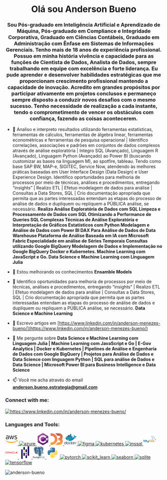 <h1 align="center">Olá sou Anderson Bueno</h1>
<h3 align="center">Sou Pós-graduado em Inteligência Artificial e Aprendizado de Máquina, Pós-graduado em Compliance e Integridade Corporativa, Graduado em Ciências Contábeis, Graduado em Administração com Ênfase em Sistemas de Informações Gerenciais. Tenho mais de 18 anos de experiência profissional. Possuo em minha história vivência e capacidade para as funções de Cientista de Dados, Analista de Dados, sempre trabalhando em equipe com excelência e forte liderança. Eu pude aprender e desenvolver habilidades estratégicas que me proporcionam crescimento profissional mantendo a capacidade de inovação. Acredito em grandes propósitos por participar ativamente em projetos conclusos e permaneço sempre disposto a conduzir novos desafios com o mesmo sucesso. Tenho necessidade de realização a cada instante, tendo o comprometimento de vencer os obstáculos com confiança, fazendo as coisas acontecerem.</h3>

- 🔭 Analiso e interpreto resultados utilizando ferramentas estatísticas, ferramentas de cálculos, ferramentas de álgebra linear, ferramentas econométricas e ferramentas de pesquisa operacional | Identifico correlações, associações e padrões em conjuntos de dados complexos através de análise exploratória | Integro SQL (Avançado), Linguagem R (Avançado), Linguagem Python (Avançado) ao Power BI (buscando customizar as bases na linguagem M), ao spotfire, tableau. Tendo como base SAP BW, MAP-e, SIGITEC, Service Now, atendendo às melhores práticas baseadas em User Interface Design (Data Design) e User Experience Design. Identifico oportunidades para melhoria de processos por meio de técnicas, análises e procedimentos, entregando “insights” | Realizo ETL | Efetuo modelagem de dados para análise | Consultas a Data Stores, SQL | Crio documentação apropriada que permita que as partes interessadas entendam as etapas do processo de análise de dados e dupliquem ou repliquem a PÚBLICA análise, se necessário. **Realizo Análise Exploratória de Dados com SQL Limpeza e Processamento de Dados com SQL Otimizando a Performance de Queries SQL Complexas Técnicas de Análise Exploratória e Interpretação de Gráficos Estatísticos com Python Modelagem e Análise de Dados com Power BI DAX Para Análise de Dados de Data Warehouse Plataforma de Análise Baseada em IA com Microsoft Fabric Especialidade em análise de Séries Temporais Consultas utilizando Google BigQuery Modelagem de Dados e Implementação no Google BigQuery Docker e Kubernetes. Machine Learning com JavaScript e Go. Data Science e Machine Learning com Linguagem Julia**

- 🌱 Estou melhorando os conhecimentos **Ensamble Models**

- 🤝 Identifico oportunidades para melhoria de processos por meio de técnicas, análises e procedimentos, entregando “insights” | Realizo ETL | Efetuo modelagem de dados para análise | Consultas a Data Stores, SQL | Crio documentação apropriada que permita que as partes interessadas entendam as etapas do processo de análise de dados e dupliquem ou repliquem a PÚBLICA análise, se necessário. **Data Science e Machine Learning**

- 📝 Escrevo artigos em [https://www.linkedin.com/in/anderson-menezes-bueno/](https://www.linkedin.com/in/anderson-menezes-bueno/)

- 💬 Me pergunte sobre **Data Science e Machine Learning com Linguagem Julia | Machine Learning com JavaScript e Go | E-Gov Analytics | Docker e Kubernetes | Pipelines de Análise e Engenharia de Dados com Google BigQuery | Projetos para Análise de Dados e Data Science com linguagem Python | SQL para análise de Dados e Data Science | Microsoft Power BI para Business Intelligence e Data Science**

- 📫 Você me acha através do email **anderson.bueno.estrategia@gmail.com**

<h3 align="left">Connect with me:</h3>
<p align="left">
<a href="https://linkedin.com/in/https://www.linkedin.com/in/anderson-menezes-bueno/" target="blank"><img align="center" src="https://raw.githubusercontent.com/rahuldkjain/github-profile-readme-generator/master/src/images/icons/Social/linked-in-alt.svg" alt="https://www.linkedin.com/in/anderson-menezes-bueno/" height="30" width="40" /></a>
</p>

<h3 align="left">Languages and Tools:</h3>
<p align="left"> <a href="https://aws.amazon.com" target="_blank" rel="noreferrer"> <img src="https://raw.githubusercontent.com/devicons/devicon/master/icons/amazonwebservices/amazonwebservices-original-wordmark.svg" alt="aws" width="40" height="40"/> </a> <a href="https://azure.microsoft.com/en-in/" target="_blank" rel="noreferrer"> <img src="https://www.vectorlogo.zone/logos/microsoft_azure/microsoft_azure-icon.svg" alt="azure" width="40" height="40"/> </a> <a href="https://www.w3schools.com/cs/" target="_blank" rel="noreferrer"> <img src="https://raw.githubusercontent.com/devicons/devicon/master/icons/csharp/csharp-original.svg" alt="csharp" width="40" height="40"/> </a> <a href="https://d3js.org/" target="_blank" rel="noreferrer"> <img src="https://raw.githubusercontent.com/devicons/devicon/master/icons/d3js/d3js-original.svg" alt="d3js" width="40" height="40"/> </a> <a href="https://www.docker.com/" target="_blank" rel="noreferrer"> <img src="https://raw.githubusercontent.com/devicons/devicon/master/icons/docker/docker-original-wordmark.svg" alt="docker" width="40" height="40"/> </a> <a href="https://www.figma.com/" target="_blank" rel="noreferrer"> <img src="https://www.vectorlogo.zone/logos/figma/figma-icon.svg" alt="figma" width="40" height="40"/> </a> <a href="https://kubernetes.io" target="_blank" rel="noreferrer"> <img src="https://www.vectorlogo.zone/logos/kubernetes/kubernetes-icon.svg" alt="kubernetes" width="40" height="40"/> </a> <a href="https://www.microsoft.com/en-us/sql-server" target="_blank" rel="noreferrer"> <img src="https://www.svgrepo.com/show/303229/microsoft-sql-server-logo.svg" alt="mssql" width="40" height="40"/> </a> <a href="https://www.mysql.com/" target="_blank" rel="noreferrer"> <img src="https://raw.githubusercontent.com/devicons/devicon/master/icons/mysql/mysql-original-wordmark.svg" alt="mysql" width="40" height="40"/> </a> <a href="https://www.oracle.com/" target="_blank" rel="noreferrer"> <img src="https://raw.githubusercontent.com/devicons/devicon/master/icons/oracle/oracle-original.svg" alt="oracle" width="40" height="40"/> </a> <a href="https://pandas.pydata.org/" target="_blank" rel="noreferrer"> <img src="https://raw.githubusercontent.com/devicons/devicon/2ae2a900d2f041da66e950e4d48052658d850630/icons/pandas/pandas-original.svg" alt="pandas" width="40" height="40"/> </a> <a href="https://www.postgresql.org" target="_blank" rel="noreferrer"> <img src="https://raw.githubusercontent.com/devicons/devicon/master/icons/postgresql/postgresql-original-wordmark.svg" alt="postgresql" width="40" height="40"/> </a> <a href="https://www.python.org" target="_blank" rel="noreferrer"> <img src="https://raw.githubusercontent.com/devicons/devicon/master/icons/python/python-original.svg" alt="python" width="40" height="40"/> </a> <a href="https://pytorch.org/" target="_blank" rel="noreferrer"> <img src="https://www.vectorlogo.zone/logos/pytorch/pytorch-icon.svg" alt="pytorch" width="40" height="40"/> </a> <a href="https://scikit-learn.org/" target="_blank" rel="noreferrer"> <img src="https://upload.wikimedia.org/wikipedia/commons/0/05/Scikit_learn_logo_small.svg" alt="scikit_learn" width="40" height="40"/> </a> <a href="https://seaborn.pydata.org/" target="_blank" rel="noreferrer"> <img src="https://seaborn.pydata.org/_images/logo-mark-lightbg.svg" alt="seaborn" width="40" height="40"/> </a> <a href="https://www.sqlite.org/" target="_blank" rel="noreferrer"> <img src="https://www.vectorlogo.zone/logos/sqlite/sqlite-icon.svg" alt="sqlite" width="40" height="40"/> </a> <a href="https://www.tensorflow.org" target="_blank" rel="noreferrer"> <img src="https://www.vectorlogo.zone/logos/tensorflow/tensorflow-icon.svg" alt="tensorflow" width="40" height="40"/> </a> </p>

<p><img align="center" src="https://github-readme-stats.vercel.app/api/top-langs?username=anderson-bueno&show_icons=true&locale=en&layout=compact" alt="anderson-bueno" /></p>

<!---





- 👋 Hi, I’m @Anderson-Bueno
- 👀 I’m interested in ...
- 🌱 I’m currently learning ...
- 💞️ I’m looking to collaborate on ...
- 📫 How to reach me ...
- 😄 Pronouns: ...
- ⚡ Fun fact: ...


Anderson-Bueno/Anderson-Bueno is a ✨ special ✨ repository because its `README.md` (this file) appears on your GitHub profile.
You can click the Preview link to take a look at your changes.
--->
